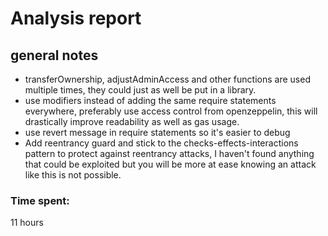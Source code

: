 # Analysis report

## general notes

- transferOwnership, adjustAdminAccess and other functions are used multiple times, they could just as well be put in a library.
- use modifiers instead of adding the same require statements everywhere, preferably use access control from openzeppelin, this will drastically improve readability as well as gas usage.
- use revert message in require statements so it's easier to debug
- Add reentrancy guard and stick to the checks-effects-interactions pattern to protect against reentrancy attacks, I haven't found anything that could be exploited but you will be more at ease knowing an attack like this is not possible.
  

### Time spent:
11 hours